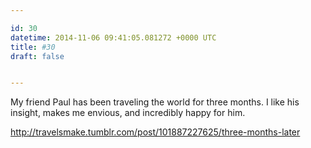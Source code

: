 ```yaml
---

id: 30
datetime: 2014-11-06 09:41:05.081272 +0000 UTC
title: #30
draft: false


---
```


My friend Paul has been traveling the world for three months. I like his insight, makes me envious, and incredibly happy for him.

http://travelsmake.tumblr.com/post/101887227625/three-months-later
